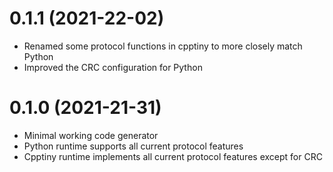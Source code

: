 # 0.1.1 (2021-22-02)
 - Renamed some protocol functions in cpptiny to more closely match Python
 - Improved the CRC configuration for Python

# 0.1.0 (2021-21-31)
 - Minimal working code generator
 - Python runtime supports all current protocol features
 - Cpptiny runtime implements all current protocol features except for CRC
